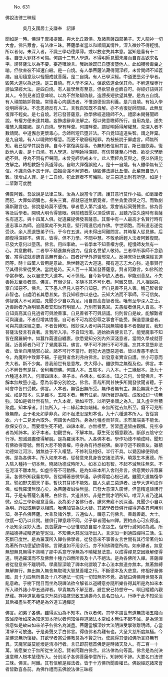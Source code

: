 ﻿　　No. 631

佛說法律三昧經

　　　　吳月支國居士支謙奉　詔譯


聞如是一時。佛游于摩竭提國。與大比丘眾俱。及諸菩薩四部弟子。天人龍神一切大會。佛告眾會。有法律三昧。菩薩學者當以和順調其情性。深入微妙不得輕慢。所以者何。未深入者。不識三學功德厚薄。或以放恣失其本意。當知是輩有十二事。自墮大罪終不可悔。何謂十二有人學道。不得明師見聞未廣而自貢高欲求名字。謗菩薩法以為不要。妄造嘩說言。我師說既已自墮復墮他人。此如獼猴毒羹之喻。但欲害彼不知還自殺。是一自燒。有人學菩薩法藏得聞深經。未曾問師不知義趣。自用隨意及以輕慢成就菩薩。是二自燒。有人已學深經。中道更墮弟子學者。毀笑大道以為迂遠。是三自燒。有人學不深入。但欲依道全保其命。不解道理專行謗訕深經大法。是四自燒。有人雖學無有至意。但欲容身虛飾自可。得經好語與非其人。令到見者諂意啤呲。以為不然聚踧偽骸。造謗長短欲望其譽。是為五自燒。有人頑闇嫉妒賢能。常懷毒心向講法者。不惟道德但貪利養。是六自燒。有始入學從明師得決。不念恩德反有人工。言我自知既不自解。亦不肯復從師問經。此無反復罪不輕矣。是七自燒。若已發菩薩意。欲學佛經道隨師不久。禮節未閑聲聞師說。有權方便未達其趣。妄飾虛辭非法解之。復以微意瞻師所行。自用為是。遂失權慧入魔羅網。是八自燒。學有畔棄。何謂畔棄。謂從明師得解權慧。見深入者不數請問。中道懈怠更懷毒心。念師所短已墮非法。不自覺知違道失智。謂之畔棄。是九自燒。有人以曉微妙權慧。而更不敬廢經輕罪。為枝掖說于屏處言。師無所知。我已從學其說皆非。自今不當復與從事。令無知者信用其言。斯已自飲毒。復飲他人毒。是十自燒。有人學道。從明師得深經。有信菩薩至心行者。欲從求學斷絕不與。呼為不賢有但聲聞。未曾見經信戒未立。此人索經為反與之。便以俗語比方解之。轉相教誑令真道薄淡。自取大罪復誤他人。是十一自燒。有人雖學無有至信。不識真偽不畏于罪。曲媚豪強不解道者。隨毀佛法誹比丘僧。此輩既自墮八難。復增成人罪。是十二自燒。犯此罪者不可悔除。從三惡道出則有所望。如是十二輩難可度脫

佛告阿難。吾故說是法律三昧。汝為人說當令了諦。護其意行莫作小福。如毫厘者而犯。大罪如須彌也。長失三寶。卻就惡道無窮竟者。但坐貪愛須臾之可。而致劇痛斯難言也。佛說是時莫不感愧。學者悉入第六道地。眾會皆起同聲贊言。佛為吾等及后學者。開現大明令得慧眼。俱前稽首愿以頂受佛言。且聽乃往久遠時有菩薩名有道志。與十四萬人俱。從違羅提佛發菩薩意。其輩中有一人最高才名賢行時有道志事以為師。追隨累劫不失其意。堅行精進后成作佛。字世頭胞。而有道志遂從受決。余人悉退墮弟子行。于今在五道。尚未得出阿難問言。其時輩人從見佛。后頗復得深經不。佛言。皆得。但不力學。不問中慧。不敬承師輕人法者阿難復問。已發大意何以墮落。佛言。用四事故。一者學本不知善權方便。輕慢師友無有一心。其意數轉。二者學不精進無有道力。但貪名譽望人敬待。三者學所事師不念勤苦。當得成就虛飾貢高無有至心。四者好學外道習邪見人。反持異術比佛深經言道同等。時十四萬人皆用是意故。后世轉退去大道遠。獨有道志志大心強。追事賢行至其得佛果從受決。當說是時。天人百一十萬皆發菩薩意。賢者阿難言。如佛所說學當恭敬。反以自恣失大道本。可不慎哉。自今新學欲入法者。寧能別善惡。不失善師友至竟者耶。佛言。有但少耳。多隨本意不可化者。阿難又問。凡人相說惡。寧自知惡不。佛言。天下愚人但見人惡不自知惡。但自見善不見人善。稱己智者皆非智也。自處明者其悉甚矣。言我知經亦以惑也。云知大法而不事師。不可信矣。佛智廣大不可測度。見聞少少自以為足。用自貢高豈智者哉。唯有至學深入之士。近善師者乃為明智愚者安知世有明智人。乃別有賢愚耳。夫愚癡者但見人貢高。不自知貢高其自見過者可與說善事。自見善者不可與語議。何則皆自是故。能解難者可與論道。不者但增其憍慢。自可者不可為說忍辱之事會不能受。解道意謙虛者。可與共講深經之要。不者皆縛知。微妙深入者可與共說無端緒事不者猶疑言。我知菩薩法發言有貪著。言我所入凈。不自知污濁。適始欲與便言已了。能覺魔事不知皆在魔羅網中。如蠶作繭還自纏裹。欲悉覺知分別內外深淺意者。當問久學成就菩薩。近善師者乃可了了覺魔事耳。佛言。學不可不諦行不可不護。忘其本意墮非法者。皆坐自用隨邪心故。諸不可行不當行。輕犯大過墮惡道者。皆以專愚不承法令。為魔所中致罪不細。于是賢者舍利弗白佛言。新發意者實宜自護。坐小可意而失大者。斯不少矣。昔我前世有是意故。失大得小。雖欲悔之無復及也。佛言。本心不解皆有是耳。舍利弗問佛。何謂人本。五陰本。六入本。十二緣起本。及九十六種道本所入。何謂四諦本。弟子本。各佛本。如來本。知之云何。曾聞佛言。不解本無故墮小道。愿為新學分別說之。佛言。善哉所問甚快多所開發欲聞者聽。于時會中皆曰受教。佛言。人本者。無從出無所受。無作者無有主。無色無識不生不滅。如是知本。失是離本。五陰本者。無有住處。隨所著即為陰。成敗如幻一切無強。知如是者計無有陰。六入本者。猶如空野。以所更樂謂之為入。其入虛空無積聚處。知本凈者。計無所入。十二緣起本無端緒。來無所從去無所至。癡不可見所緣無際。至于老死如夢非真。如不起法忍是知本也。九十六種道本所入。皆從貪欲。六十二見舍內取外。何謂舍內取外。身為化種虛而非真。求有萬端貪不能舍。欲保安存久。而要壞生死不絕。四諦本者。亦無根莖。苦習盡道皆由觀解。見空凈者為知諦本。弟子本者。初觀世有。不解本無。厭生死苦攝意觀法。斷卻五陰守空行凈。想滅漏盡便得解脫。是為羅漢本所。入各佛本者。學作功德不曉成時。聞知有佛欲得尊號。無有大悲不曉善權。呼身為有持想視佛。樂凈守道不親善友。雖積功德如江河沙。猶無益于不入權慧。不修利及相好。半行不具。以覺因緣便得成佛。是為各佛本。所入如來本者。從發意來見身皆空諸法清凈。曉眾生本惠德。所入陰入種持一切本無。曉諸功德成時所入。如本立如有智。不起不滅無往無來。不在泥洹不離本無。如虛空等不可動移。是為如來本所入舍利弗言。佛意實妙非眾羅漢。各佛所知我輩初學。皆從縛著志微學淺。承佛得度心根已滅。雖聞大道無復學意。譬如野夫聞天子事。暫快其耳終不能效。雖人久處三惡道者。出學大道可成作佛。如我羅漢無復心矣。為菩薩者誠快無量。已發大意深入廣博。但當精進諦護行耳。于是有菩薩名勇聲。白佛言。大道甚妙。非是世間才明所知。唯深入者乃達其微。恐后三學新發意菩薩。及為弟子各佛行者。朦冥未寤不別深淺。見聞少小自以為明。諍訟取勝更以相惑。唯佛加哀為決大疑。其諸學者皆俱行禪得道各異何用別知。弟子各佛菩薩。大乘及諸外學。五通仙人。禪意云何佛言。善哉善哉。大士。欲護一切乃以此問。雖俱行禪意趣不同。弟子學者聞有四禪。要約直心可疾得道。不及知余深妙大法。畏苦厭身一心思惟取欲自度不念眾生。但守行滅何如為滅。所施福德持戒精進欲望泥洹。不知佛大慈泥洹所出入。言泥洹一到通四禪得三活。生死斷已度世。是為羅漢所入禪各佛學者。從發意來不事善友言世間有其行常著何如為著所作功德望欲得佛。言禪道如不用余行。亦不知佛禪意所向。如來禪者。無意無想無見無得不熟曉了那中系意守凈無為不曉權慧法意。以成得禪見空因緣解便得道。明過羅漢而不及佛無十種力四無所畏及十八不絕法。是為各佛所入禪。菩薩禪者從發意來不離明師。學廣智深曉了禪本何謂曉了本心法本無道亦無本。無著無縛無解無行。無出無入無舍無取現大智慧善權之行。不斷德本及大悲意。修相好嚴佛國。具十力四無所畏及十八不絕法一切見一切知無所不覺。故號曰佛佛用世間多貪亂意故。于樹下閉目而坐為現禪法欲令解者以道縛意亦隨所樂各得其所是為如來本所入禪外諸小學五通禪者。學貴無為不解至要。避世安已持想守一。瞑目縱體內觀歷藏。存神道氣養性求升惡消福盛思致五通壽命久長名曰仙人。行極于此不知泥洹其后福盡生死不絕是為外道五通禪定

佛言。如弟子各佛。雖得泥洹為不知本。所以者何。其學本謂世有道無故壞五陰而取滅度唯如來為知泥洹本所以者何知俗與道諸法本空如本無住不起不滅。是為泥洹佛意如是故曰如來弟子各佛名為滅盡。菩薩當解深妙大法明諦受學雖離明師。心當清凈不可放逸。于是勇聲叉手白佛言。得值佛者為難有也。大圣大慈所度無極。今蒙佛恩無所復疑。其欲學者當受佛教莫為不賢之行。使魔得其便如佛所言終無有異。天魔官屬莫能壞是清凈行者。言已即前稽首佛足是時諸天及人。有二百一十萬。皆愿樂立于無所從生法忍。賢者阿難白佛言。此法律為何等義。佛言是為剖決道意釋人根本慧德所入。分別弟子各佛菩薩學意所行。知諦知不諦。大要名曰法律三昧。佛言。阿難。其有信解是經法者。皆于十方佛所聞善權已。佛說經訖諸來會者皆歡喜各前。為佛作禮而去佛說法律三昧經
